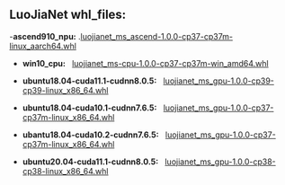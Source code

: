## LuoJiaNet whl_files:

-**ascend910_npu:**
.[luojianet_ms_ascend-1.0.0-cp37-cp37m-linux_aarch64.whl](https://whu.obs.cn-central-221.ovaijisuan.com/whl_files/ascend910_npu/luojianet_ms_ascend-1.0.0-cp37-cp37m-linux_aarch64.whl)

- **win10_cpu:**
  [luojianet_ms-cpu-1.0.0-cp37-cp37m-win_amd64.whl](https://whu.obs.cn-central-221.ovaijisuan.com/whl_files/win10_cpu/luojianet_ms-cpu-1.0.0-cp37-cp37m-win_amd64.whl)

- **ubuntu18.04-cuda11.1-cudnn8.0.5:**
  [luojianet_ms_gpu-1.0.0-cp39-cp39-linux_x86_64.whl](https://whu.obs.cn-central-221.ovaijisuan.com/whl_files/ubuntu18.04-cuda11.1-cudnn8.0.5/luojianet_ms_gpu-1.0.0-cp39-cp39-linux_x86_64.whl)

- **ubuntu18.04-cuda10.1-cudnn7.6.5:**
  [luojianet_ms_gpu-1.0.0-cp37-cp37m-linux_x86_64.whl](https://whu.obs.cn-central-221.ovaijisuan.com/whl_files/ubuntu18.04-cuda10.1-cudnn7.6.5/luojianet_ms_gpu-1.0.0-cp37-cp37m-linux_x86_64.whl)

- **ubantu18.04-cuda10.2-cudnn7.6.5:**
  [luojianet_ms_gpu-1.0.0-cp37-cp37m-linux_x86_64.whl](https://whu.obs.cn-central-221.ovaijisuan.com/whl_files/ubantu18.04-cuda10.2-cudnn7.6.5/luojianet_ms_gpu-1.0.0-cp37-cp37m-linux_x86_64.whl)

- **ubuntu20.04-cuda11.1-cudnn8.0.5:**
  [luojianet_ms_gpu-1.0.0-cp38-cp38-linux_x86_64.whl](https://whu.obs.cn-central-221.ovaijisuan.com/whl_files/ubuntu20.04-cuda11.1-cudnn8.0.5/luojianet_ms_gpu-1.0.0-cp38-cp38-linux_x86_64.whl)
